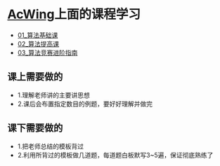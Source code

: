 # [AcWing](https://www.acwing.com/activity/)上面的课程学习

+ [01_算法基础课](https://www.acwing.com/activity/content/11/)
+ [02_算法提高课](https://www.acwing.com/activity/content/16/)
+ [03_算法竞赛进阶指南](https://www.acwing.com/activity/content/6/)

## 课上需要做的
+ 1.理解老师讲的主要讲思想
+ 2.课后会布置指定数目的例题，要好好理解并做完

## 课下需要做的
+ 1.把老师总结的模板背过
+ 2.利用所背过的模板做几道题，每道题白板默写3~5遍，保证彻底熟练了